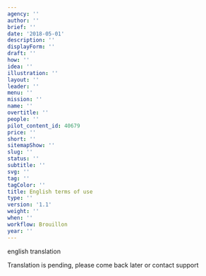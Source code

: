```yaml
---
agency: ''
author: ''
brief: ''
date: '2018-05-01'
description: ''
displayForm: ''
draft: ''
how: ''
idea: ''
illustration: ''
layout: ''
leader: ''
menu: ''
mission: ''
name: ''
overtitle: ''
people: ''
pilot_content_id: 40679
price: ''
short: ''
sitemapShow: ''
slug: ''
status: ''
subtitle: ''
svg: ''
tag: ''
tagColor: ''
title: English terms of use
type: ''
version: '1.1'
weight: ''
when: ''
workflow: Brouillon
year: ''
---
```


english translation

Translation is pending, please come back later or contact support